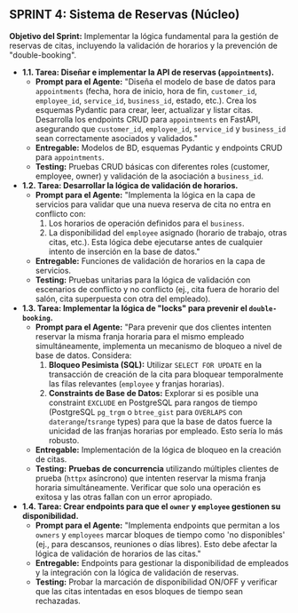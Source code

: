 ## **SPRINT 4: Sistema de Reservas (Núcleo)**

**Objetivo del Sprint:** Implementar la lógica fundamental para la gestión de reservas de citas, incluyendo la validación de horarios y la prevención de "double-booking".

*   **1.1. Tarea: Diseñar e implementar la API de reservas (`appointments`).**
    *   **Prompt para el Agente:** "Diseña el modelo de base de datos para `appointments` (fecha, hora de inicio, hora de fin, `customer_id`, `employee_id`, `service_id`, `business_id`, estado, etc.). Crea los esquemas Pydantic para crear, leer, actualizar y listar citas. Desarrolla los endpoints CRUD para `appointments` en FastAPI, asegurando que `customer_id`, `employee_id`, `service_id` y `business_id` sean correctamente asociados y validados."
    *   **Entregable:** Modelos de BD, esquemas Pydantic y endpoints CRUD para `appointments`.
    *   **Testing:** Pruebas CRUD básicas con diferentes roles (customer, employee, owner) y validación de la asociación a `business_id`.
*   **1.2. Tarea: Desarrollar la lógica de validación de horarios.**
    *   **Prompt para el Agente:** "Implementa la lógica en la capa de servicios para validar que una nueva reserva de cita no entra en conflicto con:
        1.  Los horarios de operación definidos para el `business`.
        2.  La disponibilidad del `employee` asignado (horario de trabajo, otras citas, etc.).
        Esta lógica debe ejecutarse antes de cualquier intento de inserción en la base de datos."
    *   **Entregable:** Funciones de validación de horarios en la capa de servicios.
    *   **Testing:** Pruebas unitarias para la lógica de validación con escenarios de conflicto y no conflicto (ej., cita fuera de horario del salón, cita superpuesta con otra del empleado).
*   **1.3. Tarea: Implementar la lógica de "locks" para prevenir el `double-booking`.**
    *   **Prompt para el Agente:** "Para prevenir que dos clientes intenten reservar la misma franja horaria para el mismo empleado simultáneamente, implementa un mecanismo de bloqueo a nivel de base de datos. Considera:
        1.  **Bloqueo Pesimista (SQL):** Utilizar `SELECT FOR UPDATE` en la transacción de creación de la cita para bloquear temporalmente las filas relevantes (`employee` y franjas horarias).
        2.  **Constraints de Base de Datos:** Explorar si es posible una constraint `EXCLUDE` en PostgreSQL para rangos de tiempo (PostgreSQL `pg_trgm` o `btree_gist` para `OVERLAPS` con `daterange`/`tsrange` types) para que la base de datos fuerce la unicidad de las franjas horarias por empleado. Esto sería lo más robusto.
    *   **Entregable:** Implementación de la lógica de bloqueo en la creación de citas.
    *   **Testing:** **Pruebas de concurrencia** utilizando múltiples clientes de prueba (`httpx` asíncrono) que intenten reservar la misma franja horaria simultáneamente. Verificar que solo una operación es exitosa y las otras fallan con un error apropiado.
*   **1.4. Tarea: Crear endpoints para que el `owner` y `employee` gestionen su disponibilidad.**
    *   **Prompt para el Agente:** "Implementa endpoints que permitan a los `owners` y `employees` marcar bloques de tiempo como 'no disponibles' (ej., para descansos, reuniones o días libres). Esto debe afectar la lógica de validación de horarios de las citas."
    *   **Entregable:** Endpoints para gestionar la disponibilidad de empleados y la integración con la lógica de validación de reservas.
    *   **Testing:** Probar la marcación de disponibilidad ON/OFF y verificar que las citas intentadas en esos bloques de tiempo sean rechazadas.

